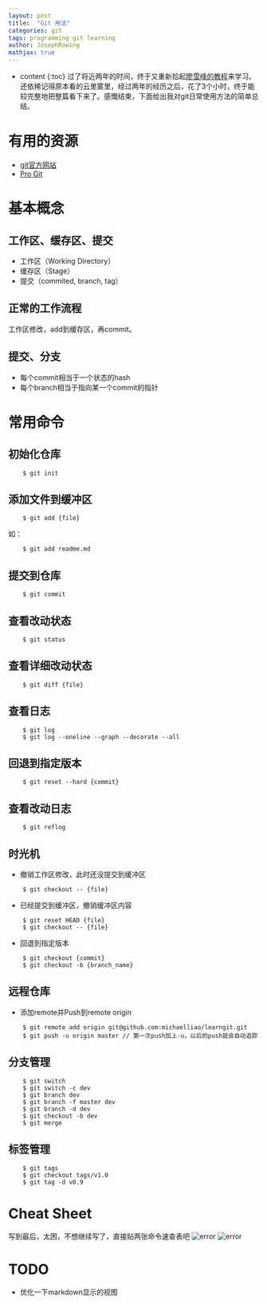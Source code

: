 ```yaml
---
layout: post
title:  "Git 用法"
categories: git
tags: programming git learning
author: JosephRowing
mathjax: true
---
```

* content
{:toc}
过了将近两年的时间，终于又重新拾起[廖雪峰的教程](https://www.liaoxuefeng.com/wiki/896043488029600)来学习。还依稀记得原本看的云里雾里，经过两年的经历之后，花了3个小时，终于能较完整地把整篇看下来了。感慨结束，下面给出我对git日常使用方法的简单总结。

# 有用的资源
- [git官方网站](https://git-scm.com/)
- [Pro Git](https://git-scm.com/book/en/v2)

# 基本概念
## 工作区、缓存区、提交
+ 工作区（Working Directory）
+ 缓存区（Stage）
+ 提交（commited, branch, tag）

## 正常的工作流程
工作区修改，add到缓存区，再commit。

## 提交、分支
+ 每个commit相当于一个状态的hash
+ 每个branch相当于指向某一个commit的指针

# 常用命令
## 初始化仓库
```
	$ git init
```
## 添加文件到缓冲区
```
	$ git add {file}
```
如：
```
	$ git add readme.md
```
## 提交到仓库
```
	$ git commit
```
## 查看改动状态
```
	$ git status
```
## 查看详细改动状态
```
	$ git diff {file}
```
## 查看日志
```
	$ git log
	$ git log --oneline --graph --decorate --all
```
## 回退到指定版本
```
	$ git reset --hard {commit}
```
## 查看改动日志
```
	$ git reflog
```
## 时光机
+ 撤销工作区修改，此时还没提交到缓冲区
```
	$ git checkout -- {file}
```
+ 已经提交到缓冲区，撤销缓冲区内容
```
	$ git reset HEAD {file}
	$ git checkout -- {file}
```
+ 回退到指定版本
```
	$ git checkout {commit}
	$ git checkout -b {branch_name}
```

## 远程仓库
+ 添加remote并Push到remote origin
```
	$ git remote add origin git@github.com:michaelliao/learngit.git
	$ git push -u origin master // 第一次push加上-u，以后的push就会自动追踪
```

## 分支管理
```
	$ git switch
	$ git switch -c dev
	$ git branch dev
	$ git branch -f master dev
	$ git branch -d dev
	$ git checkout -b dev
	$ git merge
```	

## 标签管理
```
	$ git tags
	$ git checkout tags/v1.0
	$ git tag -d v0.9
```

# Cheat Sheet
写到最后，太困，不想继续写了，直接贴两张命令速查表吧
![error](/data/git-cheatsheet-page-001.jpg)
![error](/data/git-cheatsheet-page-002.jpg)

# TODO
+ 优化一下markdown显示的视图
